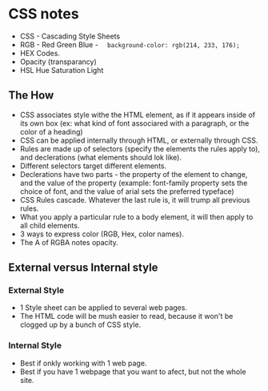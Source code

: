 # CSS notes

- CSS - Cascading Style Sheets 
- RGB - Red Green Blue - `  background-color: rgb(214, 233, 176);`
- HEX Codes.
- Opacity (transparancy)
- HSL Hue Saturation Light

## The How 

- CSS associates style withe the HTML element, as if it appears inside of its own box (ex: what kind of font associared with a paragraph, or the color of a heading)
- CSS can be applied internally through HTML, or externally through CSS.
- Rules are made up of selectors (specify the elements the rules apply to), and declerations (what elements should lok like).
- Different selectors target different elements.
- Declerations have two parts - the property of the element to change, and the value of the property (example: font-family property sets the choice of font, and the value of arial sets the preferred typeface)
- CSS Rules cascade. Whatever the last rule is, it will trump all previous rules.
- What you apply a particular rule to a body element, it will then apply to all child elements.
- 3 ways to express color (RGB, Hex, color names).
- The A of RGBA notes opacity.

## External versus Internal style

### External Style

- 1 Style sheet can be applied to several web pages.
- The HTML code will be mush easier to read, because it won't be clogged up by a bunch of CSS style.

### Internal Style

- Best if onkly working with 1 web page.
- Best if you have 1 webpage that you want to afect, but not the whole site.
